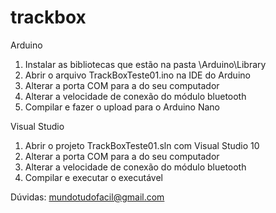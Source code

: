 # trackbox

Arduino

1. Instalar as bibliotecas que estão na pasta \Arduino\Library
2. Abrir o arquivo TrackBoxTeste01.ino na IDE do Arduino
3. Alterar a porta COM para a do seu computador
4. Alterar a velocidade de conexão do módulo bluetooth
5. Compilar e fazer o upload para o Arduino Nano

Visual Studio

1. Abrir o projeto TrackBoxTeste01.sln com Visual Studio 10
2. Alterar a porta COM para a do seu computador
3. Alterar a velocidade de conexão do módulo bluetooth
4. Compilar e executar o executável

Dúvidas:
mundotudofacil@gmail.com
